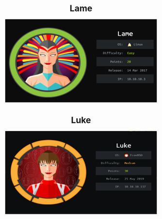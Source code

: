 <center><h1>Lame</h1></center>

<a href="/htb/writeups/lame"><center><img src="/htb/lame/cover.png" width="500" height="275"></center></a>

<center><h1>Luke</h1></center>

<a href="/htb/writeups/luke"><center><img src="/htb/luke/cover.png" width="500" height="275"></center></a>
